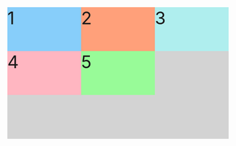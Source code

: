 <!--So far in the grids you have created, the columns have all been tight up against each other. Sometimes you want a gap in between the columns. To add a gap between the columns, use the grid-column-gap property like this:

grid-column-gap: 10px;
This creates 10px of empty space between all of our columns.

Give the columns in the grid a 20px gap.-->

<style>
  .d1{background:LightSkyBlue;}
  .d2{background:LightSalmon;}
  .d3{background:PaleTurquoise;}
  .d4{background:LightPink;}
  .d5{background:PaleGreen;}

  .container {
    font-size: 40px;
    min-height: 300px;
    width: 100%;
    background: LightGray;
    display: grid;
    grid-template-columns: 1fr 1fr 1fr;
    grid-template-rows: 1fr 1fr 1fr;
    <!--Only change code below this line-->
    grid-column-gap: 20px;
    <!--Only change code above this line-->
  }
</style>

<div class="container">
  <div class="d1">1</div>
  <div class="d2">2</div>
  <div class="d3">3</div>
  <div class="d4">4</div>
  <div class="d5">5</div>
</div>
